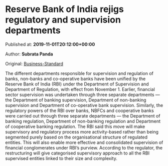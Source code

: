
# Reserve Bank of India rejigs regulatory and supervision departments

Published at: **2019-11-01T20:12:00+00:00**

Author: **Subrata Panda**

Original: [Business-Standard](https://www.business-standard.com/article/economy-policy/reserve-bank-of-india-rejigs-regulatory-and-supervision-departments-119110200054_1.html)

The different departments responsible for supervision and regulation of banks, non-banks and co-operative banks have been unified by the Reserve Bank of India (RBI) under the Department of Supervision and Department of Regulation, with effect from November 1.
Earlier, financial sector supervision was undertaken through three separate departments — the Department of banking supervision, Department of non-banking supervision and Department of co-operative bank supervision. Similarly, the regulatory powers of the RBI over banks, NBFCs and cooperative banks were carried out through three separate departments — the Department of banking regulation, Department of non-banking regulation and Department of cooperative banking regulation.
The RBI said this move will make supervisory and regulatory process more activity-based rather than being segmented purely based on the organisational structure of regulated entities. This will also enable more effective and consolidated supervision of financial conglomerates under RBI’s purview.
According to the regulator, the restructuring will give categorised supervisory approach to all the RBI supervised entities linked to their size and complexity.
